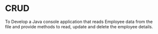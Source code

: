 # CRUD
To Develop a Java console application that reads Employee data from the file and provide methods to read, update and delete the employee details.
